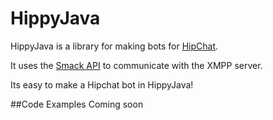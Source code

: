 HippyJava
=========

HippyJava is a library for making bots for [HipChat][1].

It uses the [Smack API][2] to communicate with the XMPP server.

Its easy to make a Hipchat bot in HippyJava!

##Code Examples
Coming soon

[1]: http://hipchat.com/
[2]: http://www.igniterealtime.org/projects/smack/index.jsp
